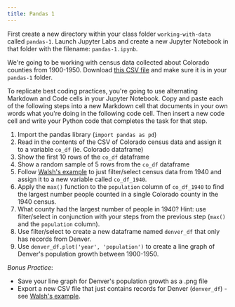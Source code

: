 ```yaml
---
title: Pandas 1
---
```


First create a new directory within your class folder `working-with-data` called `pandas-1`. Launch Jupyter Labs and create a new Jupyter Notebook in that folder with the filename: `pandas-1.ipynb`.

We're going to be working with census data collected about Colorado counties from 1900-1950. Download [this CSV file]({{site.baseurl}}/modules/co-census-skinny.csv) and make sure it is in your `pandas-1` folder.

To replicate best coding practices, you're going to use alternating Markdown and Code cells in your Jupyter Notebook. Copy and paste each of the following steps into a new Markdown cell that documents in your own words what you're doing in the following code cell. Then insert a new code cell and write your Python code that completes the task for that step.

1. Import the pandas library (`import pandas as pd`)
2. Read in the contents of the CSV of Colorado census data and assign it to a variable `co_df` (ie. Colorado dataframe)
3. Show the first 10 rows of the `co_df` dataframe
4. Show a random sample of 5 rows from the `co_df` dataframe
5. Follow [Walsh's example](https://melaniewalsh.github.io/Intro-Cultural-Analytics/03-Data-Analysis/01-Pandas-Basics-Part1.html#:~:text=we%20can%20filter%20a%20pandas%20dataframe) to just filter/select census data from 1940 and assign it to a new variable called `co_df_1940`.
6. Apply the `max()` function to the `population` column of `co_df_1940` to find the largest number people counted in a single Colorado county in the 1940 census.
7. What county had the largest number of people in 1940? Hint: use filter/select in conjunction with your steps from the previous step (`max()` and the `population` column).
8. Use filter/select to create a new dataframe named `denver_df` that only has records from Denver.
9. Use `denver_df.plot('year', 'population')` to create a line graph of Denver's population growth between 1900-1950.

_Bonus Practice_:

- Save your line graph for Denver's population growth as a .png file
- Export a new CSV file that just contains records for Denver (`denver_df`) - see [Walsh's example](https://melaniewalsh.github.io/Intro-Cultural-Analytics/03-Data-Analysis/01-Pandas-Basics-Part1.html#:~:text=To%20output%20a%20new%20CSV%20file).
